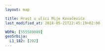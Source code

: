 ```yaml
---
layout: map

title: Hrast u ulici Mije Kovačevića
last_modified_at: 2018-05-21T22:45:19+02:00

WDPA: [555589089]
geoSrbija:
  L1_182: [202]
---
```

